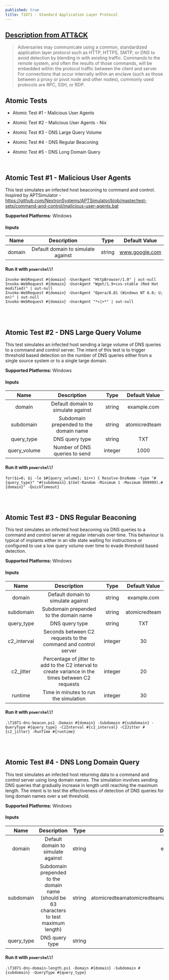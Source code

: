 ```yaml
---
published: true
title: T1071 - Standard Application Layer Protocol
---
```

## [Description from ATT&CK](https://attack.mitre.org/wiki/Technique/T1071)
<blockquote>Adversaries may communicate using a common, standardized application layer protocol such as HTTP, HTTPS, SMTP, or DNS to avoid detection by blending in with existing traffic. Commands to the remote system, and often the results of those commands, will be embedded within the protocol traffic between the client and server.
<br/>
For connections that occur internally within an enclave (such as those between a proxy or pivot node and other nodes), commonly used protocols are RPC, SSH, or RDP.</blockquote>

## Atomic Tests

- Atomic Test #1 - Malicious User Agents

- Atomic Test #2 - Malicious User Agents - Nix

- Atomic Test #3 - DNS Large Query Volume

- Atomic Test #4 - DNS Regular Beaconing

- Atomic Test #5 - DNS Long Domain Query


<br/>


## Atomic Test #1 - Malicious User Agents
This test simulates an infected host beaconing to command and control.
Inspired by APTSimulator - https://github.com/NextronSystems/APTSimulator/blob/master/test-sets/command-and-control/malicious-user-agents.bat

**Supported Platforms:** Windows


#### Inputs

| Name | Description | Type | Default Value | 
|:------:|:-------------:|:------:|:---------------:|
| domain | Default domain to simulate against | string | www.google.com|

#### Run it with `powershell`!

```
Invoke-WebRequest #{domain} -UserAgent "HttpBrowser/1.0" | out-null
Invoke-WebRequest #{domain} -UserAgent "Wget/1.9+cvs-stable (Red Hat modified)" | out-null
Invoke-WebRequest #{domain} -UserAgent "Opera/8.81 (Windows NT 6.0; U; en)" | out-null
Invoke-WebRequest #{domain} -UserAgent "*<|>*" | out-null
```
<br/>
<br/>

## Atomic Test #2 - DNS Large Query Volume
This test simulates an infected host sending a large volume of DNS queries to a command and control server.
The intent of this test is to trigger threshold based detection on the number of DNS queries either from a single source system or to a single targe domain.

**Supported Platforms:** Windows


#### Inputs

| Name | Description | Type | Default Value | 
|:------:|:-------------:|:------:|:---------------:|
| domain | Default domain to simulate against | string | example.com|
| subdomain | Subdomain prepended to the domain name | string | atomicredteam|
| query_type | DNS query type | string | TXT|
| query_volume | Number of DNS queries to send | integer | 1000|

#### Run it with `powershell`!

```
for($i=0; $i -le $#{query_volume}; $i++) { Resolve-DnsName -type "#{query_type}" "#{subdomain}.$(Get-Random -Minimum 1 -Maximum 999999).#{domain}" -QuickTimeout}
```
<br/>
<br/>

## Atomic Test #3 - DNS Regular Beaconing
This test simulates an infected host beaconing via DNS queries to a command and control server at regular intervals over time.
This behaviour is typical of implants either in an idle state waiting for instructions or configured to use a low query volume over time to evade threshold based detection.

**Supported Platforms:** Windows


#### Inputs

| Name | Description | Type | Default Value | 
|:------:|:-------------:|:------:|:---------------:|
| domain | Default domain to simulate against | string | example.com|
| subdomain | Subdomain prepended to the domain name | string | atomicredteam|
| query_type | DNS query type | string | TXT|
| c2_interval | Seconds between C2 requests to the command and control server | integer | 30|
| c2_jitter | Percentage of jitter to add to the C2 interval to create variance in the times between C2 requests | integer | 20|
| runtime | Time in minutes to run the simulation | integer | 30|

#### Run it with `powershell`!

```
.\T1071-dns-beacon.ps1 -Domain #{domain} -Subdomain #{subdomain} -QueryType #{query_type} -C2Interval #{c2_interval} -C2Jitter #{c2_jitter} -RunTime #{runtime}
```
<br/>
<br/>

## Atomic Test #4 - DNS Long Domain Query
This test simulates an infected host returning data to a command and control server using long domain names.
The simulation involves sending DNS queries that gradually increase in length until reaching the maximum length. The intent is to test the effectiveness of detection of DNS queries for long domain names over a set threshold.

**Supported Platforms:** Windows


#### Inputs

| Name | Description | Type | Default Value | 
|:------:|:-------------:|:------:|:---------------:|
| domain | Default domain to simulate against | string | example.com|
| subdomain | Subdomain prepended to the domain name (should be 63 characters to test maximum length) | string | atomicredteamatomicredteamatomicredteamatomicredteamatomicredte|
| query_type | DNS query type | string | TXT|

#### Run it with `powershell`!

```
.\T1071-dns-domain-length.ps1 -Domain #{domain} -Subdomain #{subdomain} -QueryType #{query_type}
```
<br/>
